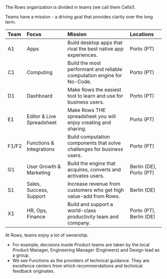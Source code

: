
The Rows organization is divided in teams (we call them Cells!).

Teams have a mission - a driving goal that provides clarity over the long term. 

| Team  | Focus                     | Mission                                                                | Locations             |
|:------|:--------------------------|:-----------------------------------------------------------------------|:----------------------|
| A1    | Apps                      | Build desktop apps that rival the best native app experiences.         | Porto (PT)            |
| C1    | Computing                 | Build the most performant and reliable computation engine for No-Code. | Porto (PT)            |
| D1    | Dashboard                 | Make Rows the easiest tool to learn and use for business users.        | Porto (PT)            |
| E1    | Editor & Live Spreadsheet | Make Rows THE spreadsheet you will enjoy creating and sharing.         | Porto (PT)            |
| F1/F2 | Functions & Integrations  | Build computation components that solve challenges for business users. | Porto (PT)            |
| G1    | User Growth & Marketing   | Build the engine that acquires, converts and activates users.          | Berlin (DE), Porto (PT) |
| S1    | Sales, Success, Support   | Increase revenue from customers who get high value-add from Rows.      | Berlin (DE) |
| X1    | HR, Ops, Finance          | Build and support a world-class productivity team and company.         | Porto (PT), Berlin (DE)  |

At Rows, teams enjoy a lot of ownership.
- For example, decisions inside Product teams are taken by the local Product Manager, Engineering Manager (Engineers) and Design lead as a group.
- We see Functions as the providers of technical guidance. They are excellence centers from which recommendations and technical feedback originates.
